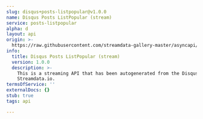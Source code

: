 ```yaml
---
slug: disqus+posts-listpopular@v1.0.0
name: Disqus Posts ListPopular (stream)
service: posts-listpopular
alpha: d
layout: api
origin: >-
  https://raw.githubusercontent.com/streamdata-gallery-master/asyncapi/master/_listings/disqus/disqus-posts-listpopular-stream-async.md
info:
  title: Disqus Posts ListPopular (stream)
  version: 1.0.0
  description: >-
    This is a streaming API that has been autogenerated from the Disqus using
    Streamdata.io.
termsOfService: ''
externalDocs: {}
stub: true
tags: api

---
```

